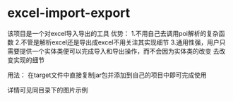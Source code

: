 # excel-import-export
该项目是一个对excel导入导出的工具
优势：
1.不用自己去调用poi解析的复杂函数
2.不管是解析excel还是导出成excel不用关注其实现细节
3.通用性强，用户只需要提供一个实体类便可以完成导入和导出操作，而不会因为实体类的改变
去改变实现的细节

用法：
在target文件中直接复制jar包并添加到自己的项目中即可完成使用

详情可见同目录下的图片示例


